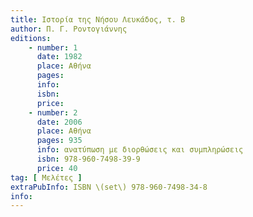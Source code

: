 ```yaml
---
title: Ιστορία της Νήσου Λευκάδος, τ. Β
author: Π. Γ. Ροντογιάννης
editions:
    - number: 1
      date: 1982
      place: Αθήνα
      pages: 
      info: 
      isbn: 
      price:
    - number: 2
      date: 2006
      place: Αθήνα
      pages: 935
      info: ανατύπωση με διορθώσεις και συμπληρώσεις
      isbn: 978-960-7498-39-9
      price: 40
tag: [ Μελέτες ]
extraPubInfo: ISBN \(set\) 978-960-7498-34-8
info: 
---
```

